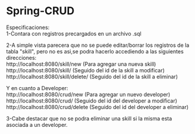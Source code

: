 # Spring-CRUD
Especificaciones:<br/>
1-Contara con registros precargados en un archivo .sql <br/>

2-A simple vista parecera que no se puede editar/borrar los registros de la tabla "skill", pero no es asi,se podra hacerlo accediendo 
a las siguientes direcciones:<br/>
http://localhost:8080/skill/new (Para agregar una nueva skill) <br/>
http://localhost:8080/skill/ (Seguido del id de la skill a modificar) <br/>
http://localhost:8080/skill/delete/ (Seguido del id de la skill a eliminar) <br/>

Y en cuanto a Developer:<br/>
http://localhost:8080/crud/new (Para agregar un nuevo developer)  <br/>
http://localhost:8080/crud/ (Seguido del id del developer a modificar)<br/>
http://localhost:8080/crud/delete (Seguido del id del developer a eliminar)<br/>

3-Cabe destacar que no se podra eliminar una skill si la misma esta asociada a un developer.

